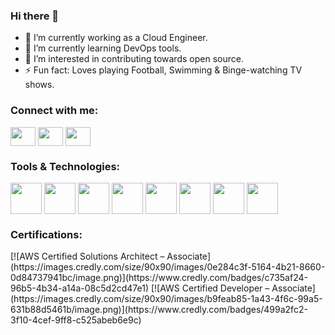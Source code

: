 ### Hi there 👋
- 🔭 I’m currently working as a Cloud Engineer.
- 🌱 I’m currently learning DevOps tools.
- 🤔 I’m interested in contributing towards open source.
- ⚡ Fun fact: Loves playing Football, Swimming & Binge-watching TV shows.

<h3 align="left">Connect with me:</h3>
<p align="left">
<a href="mailto:haziq.khurshid@gmail.com" target="blank"><img align="center" src="https://cdn.jsdelivr.net/npm/simple-icons@3.0.1/icons/gmail.svg" alt="" height="30" width="40" /></a>
<a href="https://www.linkedin.com/in/haziq-khurshid-209b6a189/" target="blank"><img align="center" src="https://cdn.jsdelivr.net/npm/simple-icons@3.0.1/icons/linkedin.svg" alt="" height="30" width="40" /></a>
<a href="https://twitter.com/HaziqKhurshid" target="blank"><img align="center" src="https://cdn.jsdelivr.net/npm/simple-icons@3.0.1/icons/twitter.svg" alt="" height="30" width="40" /></a>
</p>

<h3 align="left">Tools & Technologies:</h3>
<p align="left">
<img align="center" src="https://user-images.githubusercontent.com/25181517/183896132-54262f2e-6d98-41e3-8888-e40ab5a17326.png" alt="" height="50" width="50"/>
<img align="center" src="https://user-images.githubusercontent.com/25181517/183423507-c056a6f9-1ba8-4312-a350-19bcbc5a8697.png" alt="" height="50" width="50"/>
<img align="center" src="https://user-images.githubusercontent.com/25181517/183345121-36788a6e-5462-424a-be67-af1ebeda79a2.png" alt="" height="50" width="50"/>
<img align="center" src="https://user-images.githubusercontent.com/25181517/117207330-263ba280-adf4-11eb-9b97-0ac5b40bc3be.png" alt="" height="50" width="50"/>
<img align="center" src="https://user-images.githubusercontent.com/25181517/183868728-b2e11072-00a5-47e2-8a4e-4ebbb2b8c554.png" alt="" height="50" width="50"/>
<img align="center" src="https://user-images.githubusercontent.com/25181517/117364277-fc4eb280-aebd-11eb-8769-a3583c6a2037.png" alt="" height="50" width="50"/>
<img align="center" src="https://user-images.githubusercontent.com/25181517/183048906-ab41741c-ac5e-4ef6-93e3-4f2c436a3d72.png" alt="" height="50" width="50"/>
<img align="center" src="https://user-images.githubusercontent.com/25181517/183912952-83784e94-629d-4c34-a961-ae2ae795b662.png" alt="" height="50" width="50"/>
</p>

<h3 align="left">Certifications:</h3>
<p align="left">
<!--START_SECTION:badges-->
[![AWS Certified Solutions Architect – Associate](https://images.credly.com/size/90x90/images/0e284c3f-5164-4b21-8660-0d84737941bc/image.png)](https://www.credly.com/badges/c735af24-96b5-4b34-a14a-08c5d2cd47e1)
[![AWS Certified Developer – Associate](https://images.credly.com/size/90x90/images/b9feab85-1a43-4f6c-99a5-631b88d5461b/image.png)](https://www.credly.com/badges/499a2fc2-3f10-4cef-9ff8-c525abeb6e9c)
<!--END_SECTION:badges-->
</p>

<!---
<img src="https://github-readme-stats.vercel.app/api?username=haziq-khurshid&show_icons=true&theme=onedark"/>
-->
